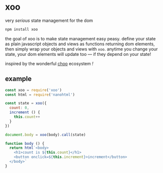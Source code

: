 # xoo

very *serious* state management for the dom

```js
npm install xoo
```

the goal of xoo is to make state management easy peasy. define your state as plain javascript objects and views as functions returning dom elements, then simply wrap your objects and views with `xoo`. anytime you change your state, your dom elements will update too — if they depend on your state!

inspired by the wonderful [choo](https://github.com/choojs/choo) ecosystem _!_

## example

```js
const xoo = require('xoo')
const html = require('nanohtml')

const state = xoo({
  count: 0,
  increment () {
    this.count++
  }
})

document.body = xoo(body).call(state)

function body () {
  return html`<body>
    <h1>count is ${this.count}</h1>
    <button onclick=${this.increment}>increment</button>
  </body>`
}
```
